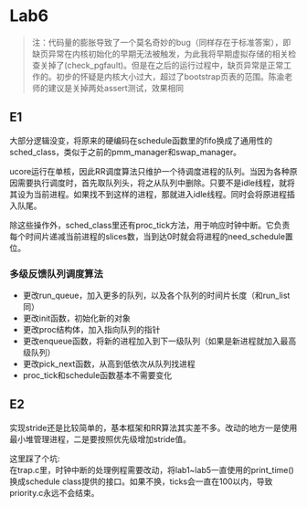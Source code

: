 # Lab6

> 注：代码量的膨胀导致了一个莫名奇妙的bug（同样存在于标准答案），即缺页异常在内核初始化的早期无法被触发，为此我将早期虚拟存储的相关检查关掉了(check_pgfault)。但是在之后的运行过程中，缺页异常是正常工作的。初步的怀疑是内核大小过大，超过了bootstrap页表的范围。陈渝老师的建议是关掉两处assert测试，效果相同

## E1

大部分逻辑没变，将原来的硬编码在schedule函数里的fifo换成了通用性的sched_class，类似于之前的pmm_manager和swap_manager。

ucore运行在单核，因此RR调度算法只维护一个待调度进程的队列。当因为各种原因需要执行调度时，首先取队列头，将之从队列中删除。只要不是idle线程，就将其设为当前进程。如果找不到这样的进程，那就进入idle线程。同时会将原进程插入队尾。

除这些操作外，sched_class里还有proc_tick方法，用于响应时钟中断。它负责每个时间片递减当前进程的slices数，当到达0时就会将进程的need_schedule置位。

### 多级反馈队列调度算法

- 更改run_queue，加入更多的队列，以及各个队列的时间片长度（和run_list同）
- 更改init函数，初始化新的对象
- 更改proc结构体，加入指向队列的指针
- 更改enqueue函数，将新的进程加入到下一级队列（如果是新进程就加入最高级队列）
- 更改pick_next函数，从高到低依次从队列找进程
- proc_tick和schedule函数基本不需要变化

## E2

实现stride还是比较简单的，基本框架和RR算法其实差不多。改动的地方一是使用最小堆管理进程，二是要按照优先级增加stride值。

这里踩了个坑:  
在trap.c里，时钟中断的处理例程需要改动，将lab1~lab5一直使用的print_time()换成schedule class提供的接口。如果不换，ticks会一直在100以内，导致priority.c永远不会结束。
